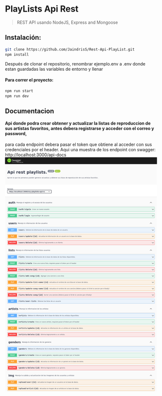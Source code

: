 # PlayLists Api Rest

> REST API usando NodeJS, Express and Mongoose

## Instalación:

```bash
git clone https://github.com/JaindrisS/Rest-Api-PlayList.git
npm install
```

Después de clonar el repositorio, renombrar ejemplo.env a .env donde estan guardadas las variables de entorno y llenar

#### Para correr el proyecto:

```bash
npm run start
npm run dev
```

## Documentacion

#### Api donde podra crear obtener y actualizar la listas de reproduccion de sus artistas favoritos, antes debera registrarse y acceder con el correo y password,

para cada endpoint debera pasar el token que obtiene al acceder con sus credenciales por el header.
Aqui una muestra de los endpoint con swagger: http://localhost:3000/api-docs
![imagen](/src/assets/swagger.png)
